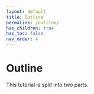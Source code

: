 ```yaml
---
layout: default
title: Outline
permalink: /outline/
has_children: true
has_toc: false
nav_order: 4
---
```


# Outline

This tutorial is split into two parts.
